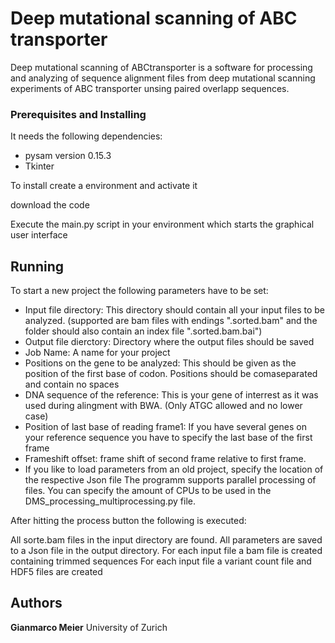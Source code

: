# Deep mutational scanning of ABC transporter

Deep mutational scanning of ABCtransporter is a software for processing and analyzing of sequence alignment files from deep mutational scanning experiments of ABC transporter unsing paired overlapp sequences.


### Prerequisites and Installing

It needs the following dependencies:
* pysam version 0.15.3
* Tkinter


To install create a environment and activate it

download the code

Execute the main.py script in your environment which starts the graphical user interface


## Running 
To start a new project the following parameters have to be set:
* Input file directory: This directory should contain all your input files to be analyzed. (supported are bam files with endings ".sorted.bam" and the folder should also contain an index file ".sorted.bam.bai")
* Output file dierctory: Directory where the output files should be saved
* Job Name: A name for your project
* Positions on the gene to be analyzed: This should be given as the position of the first base of codon. Positions should be comaseparated and contain no spaces
* DNA sequence of the reference: This is your gene of interrest as it was used during alingment with BWA. (Only ATGC allowed and no lower case)
* Position of last base of reading frame1: If you have several genes on your reference sequence you have to specify the last base of the first frame
* Frameshift offset: frame shift of second frame relative to first frame.
* If you like to load parameters from an old project, specify the location of the respective Json file 
The programm supports parallel processing of files. You can specify the amount of CPUs to be used in the DMS_processing_multiprocessing.py file.


After hitting the process button the following is executed:

All sorte.bam files in the input directory are found.
All parameters are saved to a Json file in the output directory.
For each input file a bam file is created containing trimmed sequences
For each input file a variant count file and HDF5 files are created

## Authors

**Gianmarco Meier** University of Zurich 

